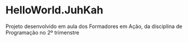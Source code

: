 # HelloWorld.JuhKah
Projeto desenvolvido em aula dos Formadores em Ação, da disciplina de Programação no 2º trimenstre 

